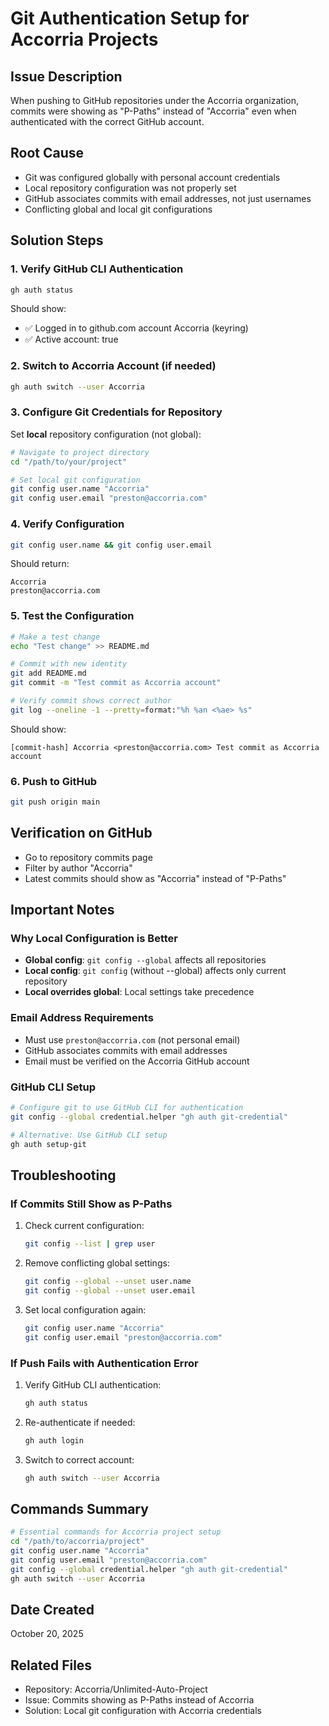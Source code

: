 # Git Authentication Setup for Accorria Projects

## Issue Description
When pushing to GitHub repositories under the Accorria organization, commits were showing as "P-Paths" instead of "Accorria" even when authenticated with the correct GitHub account.

## Root Cause
- Git was configured globally with personal account credentials
- Local repository configuration was not properly set
- GitHub associates commits with email addresses, not just usernames
- Conflicting global and local git configurations

## Solution Steps

### 1. Verify GitHub CLI Authentication
```bash
gh auth status
```
Should show:
- ✅ Logged in to github.com account Accorria (keyring)
- ✅ Active account: true

### 2. Switch to Accorria Account (if needed)
```bash
gh auth switch --user Accorria
```

### 3. Configure Git Credentials for Repository
Set **local** repository configuration (not global):

```bash
# Navigate to project directory
cd "/path/to/your/project"

# Set local git configuration
git config user.name "Accorria"
git config user.email "preston@accorria.com"
```

### 4. Verify Configuration
```bash
git config user.name && git config user.email
```
Should return:
```
Accorria
preston@accorria.com
```

### 5. Test the Configuration
```bash
# Make a test change
echo "Test change" >> README.md

# Commit with new identity
git add README.md
git commit -m "Test commit as Accorria account"

# Verify commit shows correct author
git log --oneline -1 --pretty=format:"%h %an <%ae> %s"
```

Should show:
```
[commit-hash] Accorria <preston@accorria.com> Test commit as Accorria account
```

### 6. Push to GitHub
```bash
git push origin main
```

## Verification on GitHub
- Go to repository commits page
- Filter by author "Accorria"
- Latest commits should show as "Accorria" instead of "P-Paths"

## Important Notes

### Why Local Configuration is Better
- **Global config**: `git config --global` affects all repositories
- **Local config**: `git config` (without --global) affects only current repository
- **Local overrides global**: Local settings take precedence

### Email Address Requirements
- Must use `preston@accorria.com` (not personal email)
- GitHub associates commits with email addresses
- Email must be verified on the Accorria GitHub account

### GitHub CLI Setup
```bash
# Configure git to use GitHub CLI for authentication
git config --global credential.helper "gh auth git-credential"

# Alternative: Use GitHub CLI setup
gh auth setup-git
```

## Troubleshooting

### If Commits Still Show as P-Paths
1. Check current configuration:
   ```bash
   git config --list | grep user
   ```

2. Remove conflicting global settings:
   ```bash
   git config --global --unset user.name
   git config --global --unset user.email
   ```

3. Set local configuration again:
   ```bash
   git config user.name "Accorria"
   git config user.email "preston@accorria.com"
   ```

### If Push Fails with Authentication Error
1. Verify GitHub CLI authentication:
   ```bash
   gh auth status
   ```

2. Re-authenticate if needed:
   ```bash
   gh auth login
   ```

3. Switch to correct account:
   ```bash
   gh auth switch --user Accorria
   ```

## Commands Summary
```bash
# Essential commands for Accorria project setup
cd "/path/to/accorria/project"
git config user.name "Accorria"
git config user.email "preston@accorria.com"
git config --global credential.helper "gh auth git-credential"
gh auth switch --user Accorria
```

## Date Created
October 20, 2025

## Related Files
- Repository: Accorria/Unlimited-Auto-Project
- Issue: Commits showing as P-Paths instead of Accorria
- Solution: Local git configuration with Accorria credentials
